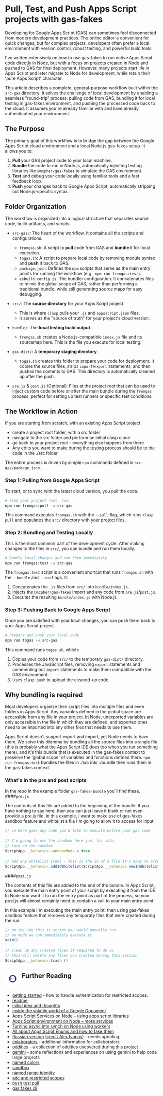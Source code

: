#  Pull, Test, and Push Apps Script projects with gas-fakes

Developing for Google Apps Script (GAS) can sometimes feel disconnected from modern development practices. The online editor is convenient for quick changes, but for complex projects, developers often prefer a local environment with version control, robust testing, and powerful build tools. 

I've written extensively on how to use gas-fakes to run native Apps Script code directly in Node, but with a focus on projects created in Node and pushed to GAS for final deployment. However, many projects start life in Apps Script and later migrate to Node for development, while retain their 'pure Apps Script' character.

This article describes a complete, general-purpose workflow built within the `src-gas` directory. It solves the challenge of local development by enabling a seamless "round-trip" process: pulling code from GAS, bundling it for local testing in gas-fakes environment, and pushing the processed code back to the cloud. It assumes you're already familiar with and have already authenticated your environment.

## The Purpose

The primary goal of this workflow is to bridge the gap between the Google Apps Script cloud environment and a local Node.js gas-fakes setup. It allows you to:

1.  **Pull** your GAS project code to your local machine.
2.  **Bundle** the code to run in Node.js, automatically injecting testing libraries like `@mcpher/gas-fakes` to simulate the GAS environment.
3.  **Test** and debug your code locally using familiar tools and a fast feedback loop.
4.  **Push** your changes back to Google Apps Script, automatically stripping out Node.js-specific syntax.

## Folder Organization

The workflow is organized into a logical structure that separates source code, build artifacts, and scripts.

*   `src-gas/`: The heart of the workflow. It contains all the scripts and configurations.
    *   `fromgas.sh`: A script to **pull** code from GAS and **bundle** it for local execution.
    *   `togas.sh`: A script to prepare local code by removing module syntax and **push** it back to GAS.
    *   `package.json`: Defines the `npm` scripts that serve as the main entry points for running the workflow (e.g., `npm run fromgas:test`).
    *   `esbuild.config.js`: The bundler configuration. It concatenates files to mimic the global scope of GAS, rather than performing a traditional bundle, while still generating source maps for easy debugging.

*   `src/`: The **source directory** for your Apps Script project.
    *   This is where `clasp` pulls your `.js` and `appsscript.json` files.
    *   It serves as the "source of truth" for your project's cloud version.

*   `bundle/`: The **local testing build output**.
    *   `fromgas.sh` creates a Node.js-compatible `index.js` file and its sourcemap here. This is the file you execute for local testing.

*   `gas-dist/`: A **temporary staging directory**.
    *   `togas.sh` creates this folder to prepare your code for deployment. It copies the source files, strips `import`/`export` statements, and then pushes the contents to GAS. This directory is automatically cleaned up after the push.

*   `pre.js` & `post.js` (Optional): Files at the project root that can be used to inject custom code before or after the main bundle during the `fromgas` process, perfect for setting up test runners or specific test conditions.

## The Workflow in Action

If you are starting from scratch, with an existing Apps Script project.
- create a project root folder, with a src folder
- navigate to the src folder and perform an initial clasp clone
- go back to your project root - everything else happens from there
- Any edits you want to make during the testing process should be to the code in the ./src folder


The entire process is driven by simple `npm` commands defined in `src-gas/package.json`. 

### Step 1: Pulling from Google Apps Script

To start, or to sync with the latest cloud version, you pull the code.

```bash
# From your project root, run:
npm run fromgas:pull -w src-gas
```

This command executes `fromgas.sh` with the `--pull` flag, which runs `clasp pull` and populates the `src/` directory with your project files.

### Step 2: Bundling and Testing Locally

This is the most common part of the development cycle. After making changes to the files in `src/`, you can bundle and run them locally.

```bash
# Bundle local changes and run them immediately
npm run fromgas:test -w src-gas

```

The `fromgas:test` script is a convenient shortcut that runs `fromgas.sh` with the `--bundle` and `--run` flags. It:
1.  Concatenates the `.js` files from `src/` into `bundle/index.js`.
2.  Injects the `@mcpher/gas-fakes` import and any code from `pre.js`/`post.js`.
3.  Executes the resulting `bundle/index.js` with Node.js.

### Step 3: Pushing Back to Google Apps Script

Once you are satisfied with your local changes, you can push them back to your Apps Script project.

```bash
# Prepare and push your local code
npm run togas -w src-gas
```

This command runs `togas.sh`, which:
1.  Copies your code from `src/` to the temporary `gas-dist/` directory.
2.  Processes the JavaScript files, removing `export` statements and commenting out `import` statements to make them compatible with the GAS environment.
3.  Uses `clasp push` to upload the cleaned-up code.

## Why bundling is required

Most developers organize their script files into multiple files and even folders in Apps Script. Any variables defined in the global space are accessible from any file in your project. In Node, unexported variables are only accessible in the file in which they are defined, and exported ones need to be imported into any other files that needs to use them. 

Apps Script doesn't support export and import, yet Node needs to have them. We solve this dilemma by bundling all the source files into a single file (this is probably what the Apps Script IDE does too when you run something there), and it's this bundle that is executed in the gas-fakes context to preserve the 'global scope' of variables and functions defined there. `npm run fromgas:test` bundles the files in ./src into ./bundle then runs them in the gas-fakes context.

### What's in the pre and post scripts

In the repo in the example folder `gas-fakes-bundle` you'll find these.
####`pre.js`

The contents of this file are added to the beginning of the bundle. If you have nothing to say here, then you can just leave it blank or not even provide a pre.js file. In this example, I want to make use of gas-fakes sandbox feature and whitelist a file I'm going to allow it to access for input.
```javascript
// in here goes any code you'd like to execute before your gas code

// I'm going to use the sandbox here just for info
// turn on the sandbox
ScriptApp.__behavior.sandboxMode = true

// add any whitelist items - this is the id of a file it's okay to access
ScriptApp.__behavior.addIdWhitelist(ScriptApp.__behavior.newIdWhitelistItem('1JiDI-BN3cpjSyAvKPJ_7zRsrEbF0l02rUF6BisjLbqU'));
```


####`post.js`

The contents of this file are added to the end of the bundle. In Apps Script, you execute the main entry point of your script by executing it from the IDE. In Node you want it to run the entry point as part of the process, so your post.js will almost certainly need to contatin a call to your main entry point. 

In this example I'm executing the main entry point, then using gas-fakes sandbox feature that removes any temporaty files that were created during the run
```javascript
// on the ide this is script you would manually run
// on node we can immediately execute it
main()

// clean up any created files if required to do so
// this will delete any files you created during this session
ScriptApp.__behavior.trash ()
```
## <img src="./logo.png" alt="gas-fakes logo" width="50" align="top">  Further Reading

- [getting started](GETTING_STARTED.md) - how to handle authentication for restricted scopes.
- [readme](README.md)
- [initial idea and thoughts](https://ramblings.mcpher.com/a-proof-of-concept-implementation-of-apps-script-environment-on-node/)
- [Inside the volatile world of a Google Document](https://ramblings.mcpher.com/inside-the-volatile-world-of-a-google-document/)
- [Apps Script Services on Node – using apps script libraries](https://ramblings.mcpher.com/apps-script-services-on-node-using-apps-script-libraries/)
- [Apps Script environment on Node – more services](https://ramblings.mcpher.com/apps-script-environment-on-node-more-services/)
- [Turning async into synch on Node using workers](https://ramblings.mcpher.com/turning-async-into-synch-on-node-using-workers/)
- [All about Apps Script Enums and how to fake them](https://ramblings.mcpher.com/all-about-apps-script-enums-and-how-to-fake-them/)
- [Russian version](README.RU.md) ([credit Alex Ivanov](https://github.com/oshliaer)) - needs updating
- [colaborators](collaborators.md) - additional information for collaborators
- [oddities](oddities.md) - a collection of oddities uncovered during this project
- [gemini](gemini.md) - some reflections and experiences on using gemini to help code large projects
- [named colors](named-colors.md)
- [sandbox](sandbox.md)
- [named range identity](named-range-identity.md)
- [adc and restricted scopes](https://ramblings.mcpher.com/how-to-allow-access-to-sensitive-scopes-with-application-default-credentials/)
- [push test pull](pull-test-push.md)
- [gas fakes cli](gas-fakes-cli.md)
